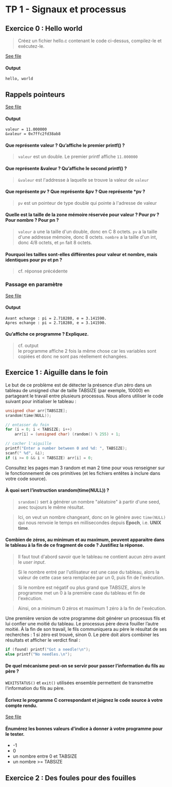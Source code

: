 # TP 1 - Signaux et processus

## Exercice 0 : Hello world

>Créez un fichier hello.c contenant le code ci-dessus, compilez-le et exécutez-le.

[See file](./hello.c)

#### Output

    hello, world


## Rappels pointeurs

[See file](./ptr.c)


#### Output

    valeur = 11.000000
    &valeur = 0x7ffc2fd38ab8


#### Que représente valeur ? Qu’affiche le premier printf() ?

>```valeur``` est un double. Le premier printf affiche ```11.000000```


#### Que représente &valeur ? Qu’affiche le second printf() ?

>```&valeur``` est l'addresse à laquelle se trouve la valeur de ```valeur```


#### Que représente pv ? Que représente &pv ? Que représente *pv ?

>```pv``` est un pointeur de type double qui pointe à l'adresse de valeur


#### Quelle est la taille de la zone mémoire réservée pour valeur ? Pour pv ? Pour nombre ? Pour pn ?

>```valeur``` a une la taille d'un double, donc en C 8 octets. ```pv``` a la taille d'une addresse mémoire, donc 8 octets. ```nombre``` a la taille d'un int, donc 4/8 octets, et ```pn``` fait 8 octets.


#### Pourquoi les tailles sont-elles différentes pour valeur et nombre, mais identiques pour pv et pn ?

>cf. réponse précédente

### Passage en paramètre

[See file](./)


#### Output

    Avant echange : pi = 2.718280, e = 3.141590.
    Apres echange : pi = 2.718280, e = 3.141590.


#### Qu’affiche ce programme ? Expliquez.

>cf. output \
>le programme affiche 2 fois la même chose car les variables sont copiées et donc ne sont pas réellement échangées.


## Exercice 1 : Aiguille dans le foin

Le but de ce problème est de détecter la présence d’un zéro dans un tableau de unsigned char de taille TABSIZE (par exemple, 10000) en partageant le travail entre plusieurs processus. Nous allons utiliser le code suivant pour initialiser le tableau :

```c
unsigned char arr[TABSIZE];
srandom(time(NULL));

// entasser du foin
for (i = 0; i < TABSIZE; i++)
    arr[i] = (unsigned char) (random() % 255) + 1;

// cacher l'aiguille
printf("Enter a number between 0 and %d: ", TABSIZE);
scanf(" %d", &i);
if (i >= 0 && i < TABSIZE) arr[i] = 0;
```

Consultez les pages man 3 random et man 2 time pour vous renseigner sur le fonctionnement de ces primitives (et les fichiers entêtes à inclure dans votre code source).

#### À quoi sert l’instruction srandom(time(NULL)) ?

>```srandom()``` sert à générer un nombre "aléatoire" à partir d'une seed, avec toujours le même résultat.

>Ici, on veut un nombre changeant, donc on le génère avec ```time(NULL)``` qui nous renvoie le temps en millisecondes depuis **Epoch**, i.e. **UNIX time**.


#### Combien de zéros, au minimum et au maximum, peuvent apparaitre dans le tableau à la fin de ce fragment de code ? Justifiez la réponse.

>Il faut tout d'abord savoir que le tableau ne contient aucun zéro avant le *user input*.

>Si le nombre entré par l'utilisateur est une case du tableau, alors la valeur de cette case sera remplacée par un 0, puis fin de l'exécution.

>Si le nombre est négatif ou plus grand que TABSIZE, alors le programme met un 0 à la première case du tableau et fin de l'exécution.

>Ainsi, on a minimum 0 zéros et maximum 1 zéro à la fin de l'exécution.

Une première version de votre programme doit générer un processus fils et lui confier une moitié du tableau. Le processus père devra fouiller l’autre moitié. À la fin de son travail, le fils communiquera au père le résultat de ses recherches : 1 si zéro est trouvé, sinon 0. Le père doit alors combiner
les résultats et afficher le verdict final :

```c
if (found) printf("Got a needle!\n");
else printf("No needles.\n");
```

#### De quel mécanisme peut-on se servir pour passer l’information du fils au père ?

```WEXITSTATUS()``` et ```exit()``` utilisées ensemble permettent de transmettre l'information du fils au père.


#### Écrivez le programme C correspondant et joignez le code source à votre compte rendu.

[See file](./needle.c)


#### Énumérez les bonnes valeurs d’indice à donner à votre programme pour le tester.

- -1
- 0
- un nombre entre 0 et TABSIZE
- un nombre >= TABSIZE


## Exercice 2 : Des foules pour des fouilles




